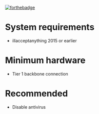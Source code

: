 [![forthebadge](https://forthebadge.com/images/badges/fuck-it-ship-it.svg)](https://forthebadge.com)

# System requirements
 - illacceptanything 2015 or earlier

# Minimum hardware
 - Tier 1 backbone connection
 
# Recommended
 - Disable antivirus
